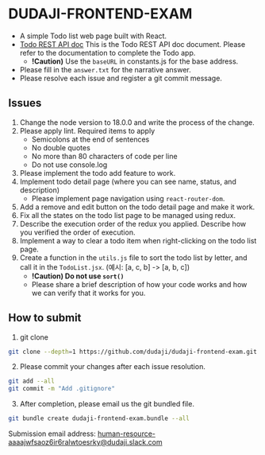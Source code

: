 # DUDAJI-FRONTEND-EXAM
- A simple Todo list web page built with React.
- [Todo REST API doc](https://www.notion.so/dudaji/TODO-App-API-Doc-a61f9d3ddd0f41649c0b1cf9a3b715f8) This is the Todo REST API doc document. 
Please refer to the documentation to complete the Todo app.
  - **!Caution)** Use the `baseURL` in constants.js for the base address.
- Please fill in the `answer.txt` for the narrative answer.
- Please resolve each issue and register a git commit message.

## Issues
1. Change the node version to 18.0.0 and write the process of the change.
2. Please apply lint.
   Required items to apply
   - Semicolons at the end of sentences
   - No double quotes
   - No more than 80 characters of code per line
   - Do not use console.log
3. Please implement the todo add feature to work.
4. Implement todo detail page (where you can see name, status, and description)
   - Please implement page navigation using `react-router-dom`.
5. Add a remove and edit button on the todo detail page and make it work.
6. Fix all the states on the todo list page to be managed using redux.
7. Describe the execution order of the redux you applied. Describe how you verified the order of execution.
8. Implement a way to clear a todo item when right-clicking on the todo list page.
9. Create a function in the `utils.js` file to sort the todo list by letter, and call it in the `TodoList.jsx`.
   (예시: [a, c, b] -> [a, b, c])
   - **!Caution) Do not use `sort()`**
   - Please share a brief description of how your code works and how we can verify that it works for you.


## How to submit

1. git clone

```sh
git clone --depth=1 https://github.com/dudaji/dudaji-frontend-exam.git
```

2. Please commit your changes after each issue resolution.

```sh
git add --all
git commit -m "Add .gitignore"
```

3. After completion, please email us the git bundled file. 

```sh
git bundle create dudaji-frontend-exam.bundle --all
```

Submission email address: human-resource-aaaajwfsaoz6ir6ralwtoesrky@dudaji.slack.com
